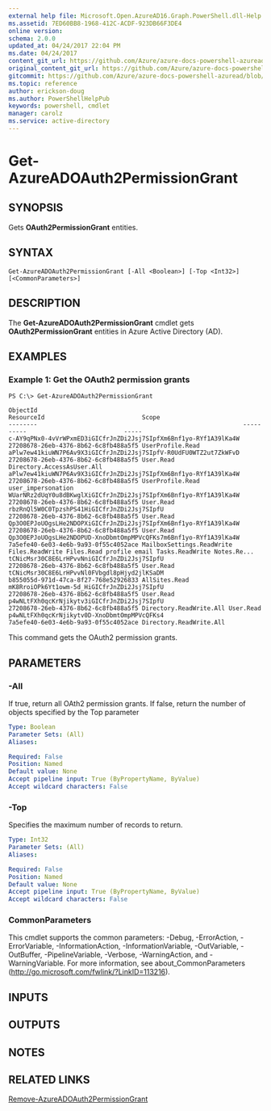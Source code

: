 ```yaml
---
external help file: Microsoft.Open.AzureAD16.Graph.PowerShell.dll-Help.xml
ms.assetid: 7ED60BB8-1968-412C-ACDF-923DB66F3DE4
online version:
schema: 2.0.0
updated_at: 04/24/2017 22:04 PM
ms.date: 04/24/2017
content_git_url: https://github.com/Azure/azure-docs-powershell-azuread/blob/master/Azure%20AD%20Cmdlets/AzureAD/v2-preview/Get-AzureADOAuth2PermissionGrant.md
original_content_git_url: https://github.com/Azure/azure-docs-powershell-azuread/blob/master/Azure%20AD%20Cmdlets/AzureAD/v2-preview/Get-AzureADOAuth2PermissionGrant.md
gitcommit: https://github.com/Azure/azure-docs-powershell-azuread/blob/e8fee4f7b154d51007aafbde860e493d3e63a77e
ms.topic: reference
author: erickson-doug
ms.author: PowerShellHelpPub
keywords: powershell, cmdlet
manager: carolz
ms.service: active-directory
---
```


# Get-AzureADOAuth2PermissionGrant

## SYNOPSIS
Gets **OAuth2PermissionGrant** entities.

## SYNTAX

```
Get-AzureADOAuth2PermissionGrant [-All <Boolean>] [-Top <Int32>] [<CommonParameters>]
```

## DESCRIPTION
The **Get-AzureADOAuth2PermissionGrant** cmdlet gets **OAuth2PermissionGrant** entities in Azure Active Directory (AD).

## EXAMPLES

### Example 1: Get the OAuth2 permission grants
```
PS C:\> Get-AzureADOAuth2PermissionGrant

ObjectId                                                         ResourceId                           Scope
--------                                                         ----------                           -----
c-AY9qPNx0-4vVrWPxmED3iGICfrJnZDi2Jsj7SIpfXm6Bnf1yo-RYf1A39lKa4W 27208678-26eb-4376-8b62-6c8fb488a5f5 UserProfile.Read
aPlw7ew41kiuWN7P6Av9X3iGICfrJnZDi2Jsj7SIpfV-R0UdFU0WTZ2ut7ZkWFvD 27208678-26eb-4376-8b62-6c8fb488a5f5 User.Read Directory.AccessAsUser.All
aPlw7ew41kiuWN7P6Av9X3iGICfrJnZDi2Jsj7SIpfXm6Bnf1yo-RYf1A39lKa4W 27208678-26eb-4376-8b62-6c8fb488a5f5 UserProfile.Read user_impersonation
WUarNRz2dUqY0u8dBKwglXiGICfrJnZDi2Jsj7SIpfXm6Bnf1yo-RYf1A39lKa4W 27208678-26eb-4376-8b62-6c8fb488a5f5 User.Read
rbzRnQl5W0C0TpzshPS41HiGICfrJnZDi2Jsj7SIpfU                      27208678-26eb-4376-8b62-6c8fb488a5f5 User.Read
Qp3O0EPJoUOgsLHe2NDOPXiGICfrJnZDi2Jsj7SIpfXm6Bnf1yo-RYf1A39lKa4W 27208678-26eb-4376-8b62-6c8fb488a5f5 User.Read
Qp3O0EPJoUOgsLHe2NDOPUD-XnoDbmtOmpMPVcQFKs7m6Bnf1yo-RYf1A39lKa4W 7a5efe40-6e03-4e6b-9a93-0f55c4052ace MailboxSettings.ReadWrite Files.ReadWrite Files.Read profile email Tasks.ReadWrite Notes.Re...
tCNicMsr30C8E6LrHPvvNniGICfrJnZDi2Jsj7SIpfU                      27208678-26eb-4376-8b62-6c8fb488a5f5 User.Read
tCNicMsr30C8E6LrHPvvNl0FVbgdl8pHjyd2jlKSaDM                      b855055d-971d-47ca-8f27-768e52926833 AllSites.Read
mK8RroiOPk6Yt1owm-5d_HiGICfrJnZDi2Jsj7SIpfU                      27208678-26eb-4376-8b62-6c8fb488a5f5 User.Read
p4wNLtFXh0qcKrNjikytv3iGICfrJnZDi2Jsj7SIpfU                      27208678-26eb-4376-8b62-6c8fb488a5f5 Directory.ReadWrite.All User.Read
p4wNLtFXh0qcKrNjikytv0D-XnoDbmtOmpMPVcQFKs4                      7a5efe40-6e03-4e6b-9a93-0f55c4052ace Directory.ReadWrite.All
```

This command gets the OAuth2 permission grants.

## PARAMETERS

### -All
If true, return all OAth2 permission grants. If false, return the number of objects specified by the Top parameter

```yaml
Type: Boolean
Parameter Sets: (All)
Aliases: 

Required: False
Position: Named
Default value: None
Accept pipeline input: True (ByPropertyName, ByValue)
Accept wildcard characters: False
```

### -Top
Specifies the maximum number of records to return.

```yaml
Type: Int32
Parameter Sets: (All)
Aliases: 

Required: False
Position: Named
Default value: None
Accept pipeline input: True (ByPropertyName, ByValue)
Accept wildcard characters: False
```

### CommonParameters
This cmdlet supports the common parameters: -Debug, -ErrorAction, -ErrorVariable, -InformationAction, -InformationVariable, -OutVariable, -OutBuffer, -PipelineVariable, -Verbose, -WarningAction, and -WarningVariable. For more information, see about_CommonParameters (http://go.microsoft.com/fwlink/?LinkID=113216).

## INPUTS

## OUTPUTS

## NOTES

## RELATED LINKS

[Remove-AzureADOAuth2PermissionGrant](./Remove-AzureADOAuth2PermissionGrant.md)
